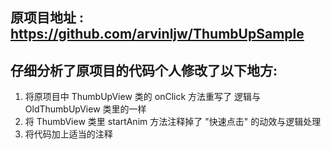## 原项目地址 : https://github.com/arvinljw/ThumbUpSample

## 仔细分析了原项目的代码个人修改了以下地方:
1. 将原项目中 ThumbUpView 类的 onClick 方法重写了 逻辑与 OldThumbUpView 类里的一样
2. 将 ThumbView 类里 startAnim 方法注释掉了 "快速点击" 的动效与逻辑处理
3. 将代码加上适当的注释

